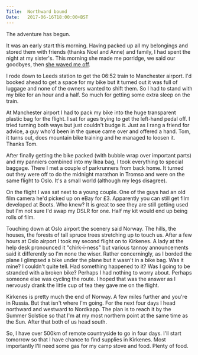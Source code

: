 ```yaml
---
Title:	Northward bound
Date:	2017-06-16T18:00:00+BST
---
```


The adventure 
has begun.

It was an early start this 
morning. Having packed up all my belongings 
and stored them with friends (thanks Noel 
and Anne) and family, I had spent the night 
at my sister's. This morning she made me 
porridge, we said our goodbyes, then [she 
waved me off]().

I rode down to Leeds 
station to get the 06:52 train to 
Manchester airport. I'd booked ahead to get 
a space for my bike but it turned out it 
was full of luggage and none of the owners 
wanted to shift them. So I had to stand 
with my bike for an hour and a half. So 
much for getting some extra sleep on the 
train.

At Manchester airport I had to pack 
my bike into the huge transparent plastic 
bag for the flight. I sat for ages trying 
to get the left-hand pedal off. I tried 
turning both ways but just couldn't budge 
it. Just as I rang a friend for advice, a 
guy who'd been in the queue came over and 
offered a hand. Tom, it turns out, does 
mountain bike training and he managed to 
loosen it. Thanks Tom.

After finally 
getting the bike packed (with bubble wrap 
over important parts) and my panniers 
combined into my Ikea bag, I took 
everything to special baggage. There I met 
a couple of parkrunners from back home. It 
turned out they were off to do the midnight 
marathon in Tromso and were on the same 
flight to Oslo. It's a small world 
(although my legs disagree).

On the flight 
I was sat next to a young couple. One of 
the guys had an old film camera he'd picked 
up on eBay for &pound;3. Apparently you can 
still get film developed at Boots. Who 
knew? It is great to see they are still 
getting used but I'm not sure I'd swap my 
DSLR for one. Half my kit would end up 
being rolls of film.

Touching down at Oslo 
airport the scenery said Norway. The hills, 
the houses, the forests of tall spruce 
trees stretching up to touch us. After a 
few hours at Oslo airport I took my second 
flight on to Kirkenes. A lady at the help 
desk pronounced it "chirk-i-ness" but 
various tannoy announcements said it 
differently so I'm none the wiser. Rather 
concerningly, as I borded the plane I 
glimpsed a bike under the plane but it 
wasn't in a bike bag. Was it mine? I 
couldn't quite tell. Had something happened 
to it? Was I going to be stranded with a 
broken bike? Perhaps I had nothing to worry 
about. Perhaps someone else was cycling the 
route. I hoped that was the answer as I 
nervously drank the little cup of tea they 
gave me on the flight.

Kirkenes is pretty 
much the end of Norway. A few miles further 
and you're in Russia. But that isn't where 
I'm going. For the next four days I head 
northward and westward to Nordkapp. The 
plan is to reach it by the Summer Solstice 
so that I'm at my most northern point at 
the same time as the Sun. After that both 
of us head south.

So, I have over 500km of 
remote countryside to go in four days. I'll 
start tomorrow so that I have chance to 
find supplies in Kirkenes. Most importantly 
I'll need some gas for my camp stove and 
food. Plenty of food.
